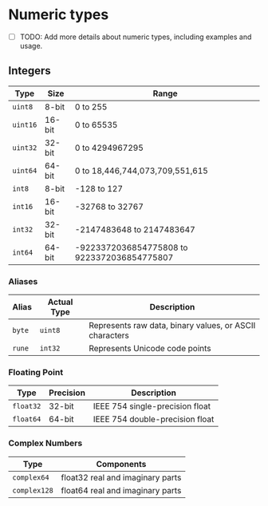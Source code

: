 # Numeric types
- [ ] TODO: Add more details about numeric types, including examples and usage.

## Integers

| Type     | Size   | Range                                       |
|----------|--------|---------------------------------------------|
| `uint8`  | 8-bit  | 0 to 255                                    |
| `uint16` | 16-bit | 0 to 65535                                  |
| `uint32` | 32-bit | 0 to 4294967295                             |
| `uint64` | 64-bit | 0 to 18,446,744,073,709,551,615             |
| `int8`   | 8-bit  | -128 to 127                                 |
| `int16`  | 16-bit | -32768 to 32767                             |
| `int32`  | 32-bit | -2147483648 to 2147483647                   |
| `int64`  | 64-bit | -9223372036854775808 to 9223372036854775807 |

### Aliases

| Alias  | Actual Type | Description                                             |
|--------|-------------|---------------------------------------------------------|
| `byte` | `uint8`     | Represents raw data, binary values, or ASCII characters |
| `rune` | `int32`     | Represents Unicode code points                          |

### Floating Point

| Type      | Precision | Description                      |
|-----------|-----------|----------------------------------|
| `float32` | 32-bit    | IEEE 754 single-precision float  |
| `float64` | 64-bit    | IEEE 754 double-precision float  |

### Complex Numbers

| Type         | Components                        |
|--------------|-----------------------------------|
| `complex64`  | float32 real and imaginary parts  |
| `complex128` | float64 real and imaginary parts  |


